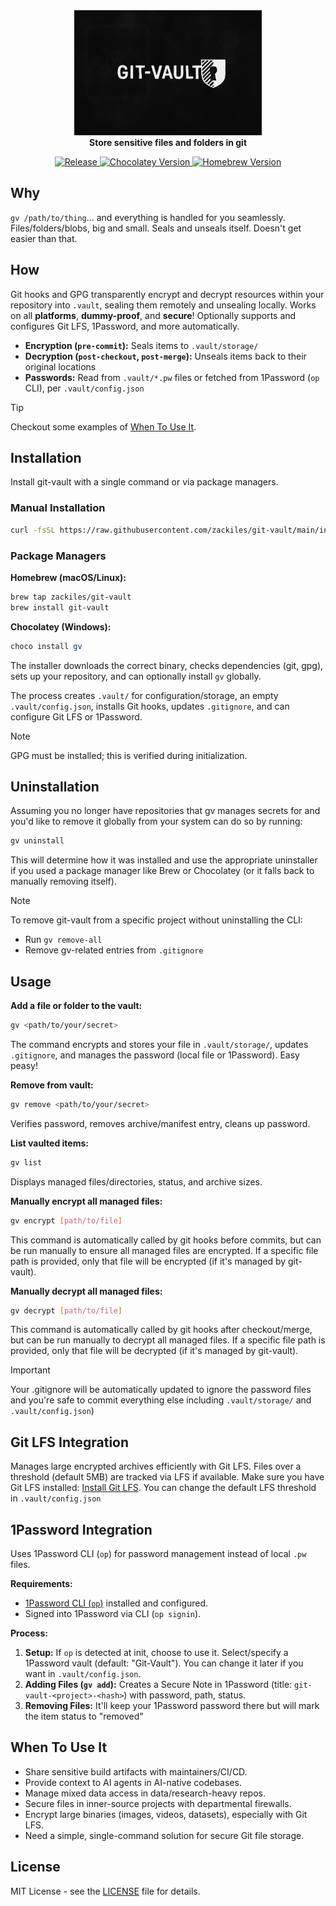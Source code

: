 <div align="center">
  <img src="logo.png" alt="Git-Vault Logo" style="max-width: 100%; max-height: 200px;">
  <div align="center">
    <b>Store sensitive files and folders in git</b>
  </div>
  <p>
    <a href="https://github.com/zackiles/git-vault/actions/workflows/release-github.yml">
      <img src="https://github.com/zackiles/git-vault/actions/workflows/release-github.yml/badge.svg" alt="Release">
    </a>
    <a href="https://chocolatey.org/packages/git-vault">
      <img src="https://img.shields.io/chocolatey/v/git-vault" alt="Chocolatey Version">
    </a>
    <a href="https://github.com/zackiles/homebrew-git-vault">
      <img src="https://img.shields.io/endpoint?url=https://raw.githubusercontent.com/zackiles/homebrew-git-vault/main/version.json" alt="Homebrew Version">
    </a>
  </p>
</div>

## Why

`gv /path/to/thing`... and everything is handled for you seamlessly. Files/folders/blobs, big and small. Seals and unseals itself. Doesn't get easier than that.

## How

Git hooks and GPG transparently encrypt and decrypt resources within your repository into `.vault`, sealing them remotely and unsealing locally. Works on all **platforms**, **dummy-proof**, and **secure**! Optionally supports and configures Git LFS, 1Password, and more automatically.

- **Encryption (`pre-commit`):** Seals items to `.vault/storage/`
- **Decryption (`post-checkout`, `post-merge`):** Unseals items back to their original locations
- **Passwords:** Read from `.vault/*.pw` files or fetched from 1Password (`op` CLI), per `.vault/config.json`

> [!TIP]
> Checkout some examples of [When To Use It](#when-to-use-it).

## Installation

Install git-vault with a single command or via package managers.

### Manual Installation

```bash
curl -fsSL https://raw.githubusercontent.com/zackiles/git-vault/main/install.sh | bash
```

### Package Managers

**Homebrew (macOS/Linux):**

```bash
brew tap zackiles/git-vault
brew install git-vault
```

**Chocolatey (Windows):**

```powershell
choco install gv
```

The installer downloads the correct binary, checks dependencies (git, gpg), sets up your repository, and can optionally install `gv` globally.

The process creates `.vault/` for configuration/storage, an empty `.vault/config.json`, installs Git hooks, updates `.gitignore`, and can configure Git LFS or 1Password.

> [!NOTE]
> GPG must be installed; this is verified during initialization.

## Uninstallation

Assuming you no longer have repositories that gv manages secrets for and you'd like to remove it globally from your system can do so by running:

```bash
gv uninstall
```

This will determine how it was installed and use the appropriate uninstaller if you used a package manager like Brew or Chocolatey (or it falls back to manually removing itself).

> [!NOTE]
> To remove git-vault from a specific project without uninstalling the CLI:
>
> - Run `gv remove-all`
> - Remove gv-related entries from `.gitignore`

## Usage

**Add a file or folder to the vault:**

```bash
gv <path/to/your/secret>
```

The command encrypts and stores your file in `.vault/storage/`, updates `.gitignore`, and manages the password (local file or 1Password). Easy peasy!

**Remove from vault:**

```bash
gv remove <path/to/your/secret>
```

Verifies password, removes archive/manifest entry, cleans up password.

**List vaulted items:**

```bash
gv list
```

Displays managed files/directories, status, and archive sizes.

**Manually encrypt all managed files:**

```bash
gv encrypt [path/to/file]
```

This command is automatically called by git hooks before commits, but can be run manually to ensure all managed files are encrypted. If a specific file path is provided, only that file will be encrypted (if it's managed by git-vault).

**Manually decrypt all managed files:**

```bash
gv decrypt [path/to/file]
```

This command is automatically called by git hooks after checkout/merge, but can be run manually to decrypt all managed files. If a specific file path is provided, only that file will be decrypted (if it's managed by git-vault).

> [!IMPORTANT]
> Your .gitignore will be automatically updated to ignore the password files and you're safe to commit everything else including `.vault/storage/` and `.vault/config.json`)

## Git LFS Integration

Manages large encrypted archives efficiently with Git LFS. Files over a threshold (default 5MB) are tracked via LFS if available. Make sure you have Git LFS installed: [Install Git LFS](https://git-lfs.github.com/). You can change the default LFS threshold in `.vault/config.json`

## 1Password Integration

Uses 1Password CLI (`op`) for password management instead of local `.pw` files.

**Requirements:**

- [1Password CLI (`op`)](https://1password.com/downloads/command-line/) installed and configured.
- Signed into 1Password via CLI (`op signin`).

**Process:**

1. **Setup:** If `op` is detected at init, choose to use it. Select/specify a 1Password vault (default: "Git-Vault"). You can change it later if you want in `.vault/config.json`.
2. **Adding Files (`gv add`):** Creates a Secure Note in 1Password (title: `git-vault-<project>-<hash>`) with password, path, status.
3. **Removing Files:** It'll keep your 1Password password there but will mark the item status to "removed"

## When To Use It

- Share sensitive build artifacts with maintainers/CI/CD.
- Provide context to AI agents in AI-native codebases.
- Manage mixed data access in data/research-heavy repos.
- Secure files in inner-source projects with departmental firewalls.
- Encrypt large binaries (images, videos, datasets), especially with Git LFS.
- Need a simple, single-command solution for secure Git file storage.

## License

MIT License - see the [LICENSE](LICENSE) file for details.
